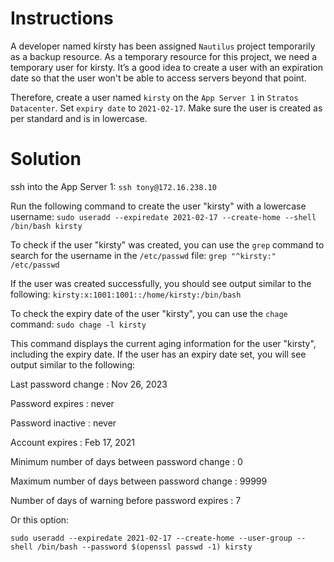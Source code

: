 # Instructions

A developer named kirsty has been assigned `Nautilus` project temporarily as a backup resource. As a temporary resource for this project, we need a temporary user for kirsty. It’s a good idea to create a user with an expiration date so that the user won't be able to access servers beyond that point.

Therefore, create a user named `kirsty` on the `App Server 1` in `Stratos Datacenter`. Set `expiry date` to `2021-02-17`. Make sure the user is created as per standard and is in lowercase.

# Solution

ssh into the App Server 1: `ssh tony@172.16.238.10`

Run the following command to create the user "kirsty" with a lowercase username: `sudo useradd --expiredate 2021-02-17 --create-home --shell /bin/bash kirsty`

To check if the user "kirsty" was created, you can use the `grep` command to search for the username in the `/etc/passwd` file: `grep "^kirsty:" /etc/passwd`

If the user was created successfully, you should see output similar to the following: `kirsty:x:1001:1001::/home/kirsty:/bin/bash`

To check the expiry date of the user "kirsty", you can use the `chage` command: `sudo chage -l kirsty`

This command displays the current aging information for the user "kirsty", including the expiry date. If the user has an expiry date set, you will see output similar to the following:

Last password change                                    : Nov 26, 2023

Password expires                                        : never

Password inactive                                       : never

Account expires                                         : Feb 17, 2021

Minimum number of days between password change          : 0

Maximum number of days between password change          : 99999

Number of days of warning before password expires       : 7


Or this option:

`sudo useradd --expiredate 2021-02-17 --create-home --user-group --shell /bin/bash --password $(openssl passwd -1) kirsty`
